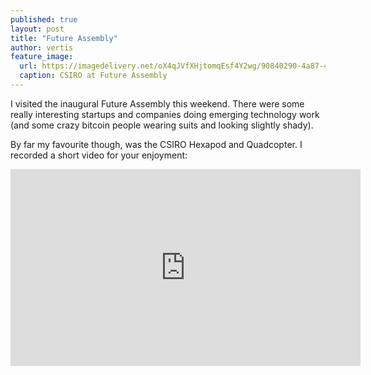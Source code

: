 ```yaml
---
published: true
layout: post
title: "Future Assembly"
author: vertis
feature_image:
  url: https://imagedelivery.net/oX4qJVfXHjtomqEsf4Y2wg/90840290-4a87-4ff5-5db8-6f4bf8ec2e00/w=800
  caption: CSIRO at Future Assembly
---
```

I visited the inaugural Future Assembly this weekend. There were some really interesting startups and companies doing emerging technology work (and some crazy bitcoin people wearing suits and looking slightly shady).

By far my favourite though, was the CSIRO Hexapod and Quadcopter. I recorded a short video for your enjoyment:

<iframe width="560" height="315" src="https://www.youtube.com/embed/z3KKDmZaPPg" frameborder="0" allowfullscreen></iframe>
